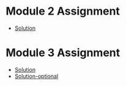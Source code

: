 # Module 2 Assignment
* [Solution](https://faranak-tk.github.io/coursera-html-css-js/module2-solution/)

# Module 3 Assignment
* [Solution](https://faranak-tk.github.io/coursera-html-css-js/module3-solution/)
* [Solution-optional](https://faranak-tk.github.io/coursera-html-css-js/module3-solution-optional/)
